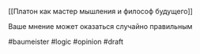 [[Платон как мастер мышления и философ будущего]]

Ваше мнение может оказаться случайно правильным

#baumeister #logic #opinion 
#draft